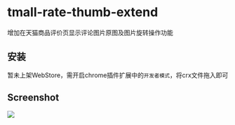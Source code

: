 # tmall-rate-thumb-extend
增加在天猫商品评价页显示评论图片原图及图片旋转操作功能

## 安装
暂未上架WebStore，需开启chrome插件扩展中的`开发者模式`，将crx文件拖入即可

## Screenshot

![](https://raw.githubusercontent.com/surmon-china/tmall-rate-thumb-extend/master/screenshot/use.png)